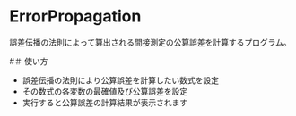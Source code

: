 # ErrorPropagation
誤差伝播の法則によって算出される間接測定の公算誤差を計算するプログラム。

#＃ 使い方
- 誤差伝播の法則により公算誤差を計算したい数式を設定
- その数式の各変数の最確値及び公算誤差を設定
- 実行すると公算誤差の計算結果が表示されます
